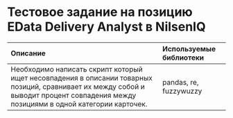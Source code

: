 # Тестовое задание на позицию EData Delivery Analyst в NilsenIQ


| Описание           | Используемые библиотеки                     |
| :--------------------- |:---------------------------|
| Необходимо написать скрипт который ищет несовпадения в описании товарных позиций, сравнивает их между собой и выводит процент совпадения между позициями в одной категории карточек. | pandas, re, fuzzywuzzy |
